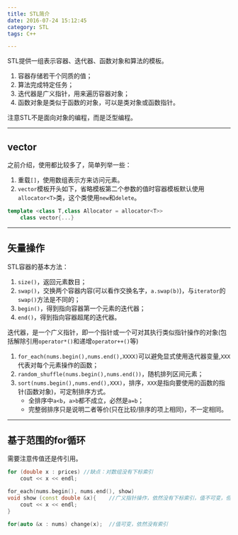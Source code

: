 ```yaml
---
title: STL简介
date: 2016-07-24 15:12:45
category: STL
tags: C++

---
```


STL提供一组表示容器、迭代器、函数对象和算法的模板。
1. 容器存储若干个同质的值；
2. 算法完成特定任务；
3. 迭代器是广义指针，用来遍历容器对象；
4. 函数对象是类似于函数的对象，可以是类对象或函数指针。

注意STL不是面向对象的编程，而是泛型编程。

---

## vector

之前介绍，使用都比较多了，简单列举一些：
1. 重载`[]`，使用数组表示方来访问元素。
2. `vector`模板开头如下，省略模板第二个参数的值时容器模板默认使用`allocator<T>`类，这个类使用`new`和`delete`。

```C++
template <class T,class Allocator = allocator<T>>
	class vector{...}
```

---

## 矢量操作

STL容器的基本方法：
1. `size()`，返回元素数目；
2. `swap()`，交换两个容器内容(可以看作交换名字，`a.swap(b)`)，与`iterator`的`swap()`方法是不同的；
3. `begin()`，得到指向容器第一个元素的迭代器；
4. `end()`，得到指向容器超尾的迭代器。

迭代器，是一个广义指针，即一个指针或一个可对其执行类似指针操作的对象(包括解除引用`operator*()`和递增`operator++()`等)
1. `for_each(nums.begin(),nums.end(),XXXX)`可以避免显式使用迭代器变量,`XXX`代表对每个元素操作的函数；
2. `random_shuffle(nums.begin(),nums.end())`，随机排列区间元素；
3. `sort(nums.begin(),nums.end(),XXX)`，排序，`XXX`是指向要使用的函数的指针(函数对象)，可定制排序方式。
	+ 全排序中`a<b`，`a>b`都不成立，必然是`a=b`；
	+ 完整弱排序只是说明二者等价(只在比较/排序的项上相同)，不一定相同。

---

## 基于范围的for循环

需要注意传值还是传引用。
```C++
for (double x : prices)	//缺点：对数组没有下标索引
	cout << x << endl;

for_each(nums.begin(), nums.end(), show)
void show (const double &x){	//广义指针操作，依然没有下标索引，值不可变，但是例外，可查看参考文档
	cout << x << endl;
}

for(auto &x : nums) change(x);	//值可变，依然没有索引

```

